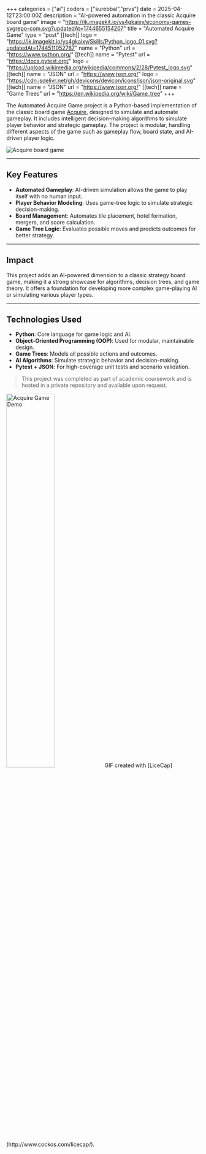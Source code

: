 +++
categories = ["ai"]
coders = ["surebbal","prvs"]
date = 2025-04-12T23:00:00Z
description = "AI-powered automation in the classic Acquire board game"
image = "https://ik.imagekit.io/ys4gkaixy/economy-games-svgrepo-com.svg?updatedAt=1744655154207"
title = "Automated Acquire Game"
type = "post"
[[tech]]
logo = "https://ik.imagekit.io/ys4gkaixy/Skills/Python_logo_01.svg?updatedAt=1744511052787"
name = "Python"
url = "https://www.python.org/"
[[tech]]
name = "Pytest"
url = "https://docs.pytest.org/"
logo = "https://upload.wikimedia.org/wikipedia/commons/2/28/Pytest_logo.svg"
[[tech]]
name = "JSON"
url = "https://www.json.org/"
logo = "https://cdn.jsdelivr.net/gh/devicons/devicon/icons/json/json-original.svg"
[[tech]]
name = "JSON"
url = "https://www.json.org/"
[[tech]]
name = "Game Trees"
url = "https://en.wikipedia.org/wiki/Game_tree"
+++

The Automated Acquire Game project is a Python-based implementation of the classic board game [Acquire](https://en.wikipedia.org/wiki/Acquire), designed to simulate and automate gameplay. It includes intelligent decision-making algorithms to simulate player behavior and strategic gameplay. The project is modular, handling different aspects of the game such as gameplay flow, board state, and AI-driven player logic.

![Acquire board game](https://upload.wikimedia.org/wikipedia/commons/thumb/0/0b/Acquire_gameboard.JPG/640px-Acquire_gameboard.JPG)

---

## Key Features

- **Automated Gameplay**: AI-driven simulation allows the game to play itself with no human input.
- **Player Behavior Modeling**: Uses game-tree logic to simulate strategic decision-making.
- **Board Management**: Automates tile placement, hotel formation, mergers, and score calculation.
- **Game Tree Logic**: Evaluates possible moves and predicts outcomes for better strategy.

---

## Impact

This project adds an AI-powered dimension to a classic strategy board game, making it a strong showcase for algorithms, decision trees, and game theory. It offers a foundation for developing more complex game-playing AI or simulating various player types.

---

## Technologies Used

- **Python**: Core language for game logic and AI.
- **Object-Oriented Programming (OOP)**: Used for modular, maintainable design.
- **Game Trees**: Models all possible actions and outcomes.
- **AI Algorithms**: Simulate strategic behavior and decision-making.
- **Pytest + JSON**: For high-coverage unit tests and scenario validation.

> This project was completed as part of academic coursework and is hosted in a private repository and available upon request.  


<img src='/images/acquire_demo.gif' title='Acquire Game Demo' width='50%' alt='Acquire Game Demo' />
GIF created with [LiceCap](http://www.cockos.com/licecap/).